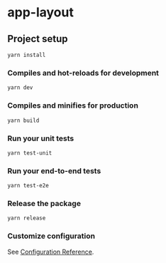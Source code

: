 # app-layout

## Project setup
```
yarn install
```

### Compiles and hot-reloads for development
```
yarn dev
```

### Compiles and minifies for production
```
yarn build
```

### Run your unit tests
```
yarn test-unit
```

### Run your end-to-end tests
```
yarn test-e2e
```

### Release the package
```
yarn release
```

### Customize configuration
See [Configuration Reference](https://cli.vuejs.org/config/).
